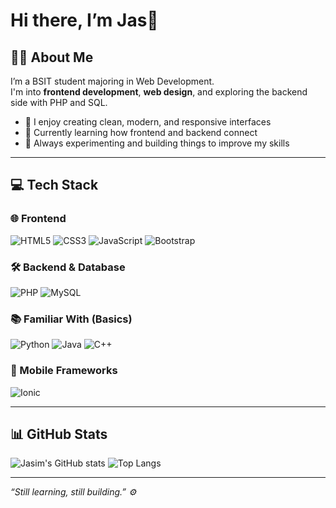 # Hi there, I’m Jas👋

## 🧑‍💻 About Me

I’m a BSIT student majoring in Web Development.  
I'm into **frontend development**, **web design**, and exploring the backend side with PHP and SQL.

- 🎨 I enjoy creating clean, modern, and responsive interfaces  
- 🔧 Currently learning how frontend and backend connect  
- 🧠 Always experimenting and building things to improve my skills  

---

## 💻 Tech Stack

### 🌐 Frontend
![HTML5](https://img.shields.io/badge/HTML5-E34F26?style=for-the-badge&logo=html5&logoColor=white)
![CSS3](https://img.shields.io/badge/CSS3-1572B6?style=for-the-badge&logo=css3&logoColor=white)
![JavaScript](https://img.shields.io/badge/JavaScript-F7DF1E?style=for-the-badge&logo=javascript&logoColor=black)
![Bootstrap](https://img.shields.io/badge/Bootstrap-7952B3?style=for-the-badge&logo=bootstrap&logoColor=white)

### 🛠️ Backend & Database
![PHP](https://img.shields.io/badge/PHP-777BB4?style=for-the-badge&logo=php&logoColor=white)
![MySQL](https://img.shields.io/badge/MySQL-4479A1?style=for-the-badge&logo=mysql&logoColor=white)

### 📚 Familiar With (Basics)
![Python](https://img.shields.io/badge/Python-3776AB?style=for-the-badge&logo=python&logoColor=white)
![Java](https://img.shields.io/badge/Java-007396?style=for-the-badge&logo=java&logoColor=white)
![C++](https://img.shields.io/badge/C++-00599C?style=for-the-badge&logo=cplusplus&logoColor=white)

### 📱 Mobile Frameworks
![Ionic](https://img.shields.io/badge/Ionic-3880FF?style=for-the-badge&logo=ionic&logoColor=white)

---

## 📊 GitHub Stats

![Jasim's GitHub stats](https://github-readme-stats.vercel.app/api?username=jasimjamel&show_icons=true&theme=github_dark)
![Top Langs](https://github-readme-stats.vercel.app/api/top-langs/?username=jasimjamel&layout=compact&theme=github_dark)

---

_“Still learning, still building.” ⚙️_





